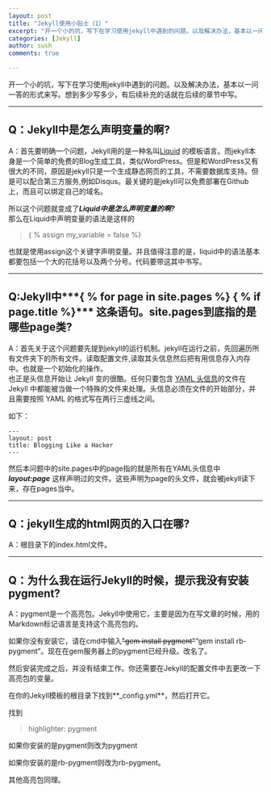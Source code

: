 ```yaml
---
layout: post
title: "Jekyll使用小贴士（1）"
excerpt: "开一个小的坑，写下在学习使用jekyll中遇到的问题。以及解决办法，基本以一问一答的形式来写。"
categories: [Jekyll]
author: sush
comments: true

---
```


开一个小的坑，写下在学习使用jekyll中遇到的问题。以及解决办法，基本以一问一答的形式来写。想到多少写多少，有后续补充的话就在后续的章节中写。  

***

## Q：Jekyll中是怎么声明变量的啊?  

A：首先要明确一个问题，Jekyll用的是一种名叫[Liquid](https://liquid.bootcss.com/) 的模板语言。而jekyll本身是一个简单的免费的Blog生成工具，类似WordPress。但是和WordPress又有很大的不同，原因是jekyll只是一个生成静态网页的工具，不需要数据库支持。但是可以配合第三方服务,例如Disqus。最关键的是jekyll可以免费部署在Github上，而且可以绑定自己的域名。  

所以这个问题就变成了***Liquid中是怎么声明变量的啊?***  
那么在Liquid中声明变量的语法是这样的  

> {  % assign my_variable = false %}

也就是使用assign这个关键字声明变量。并且值得注意的是，liquid中的语法基本都要包括一个大的花括号以及两个分号。代码要带这其中书写。

***

## Q:Jekyll中***{  % for page in site.pages %} {  % if page.title %}*** 这条语句。site.pages到底指的是哪些page类?

A：首先关于这个问题要先提到jekyll的运行机制。jekyll在运行之前，先回遍历所有文件夹下的所有文件。读取配置文件,读取其头信息然后把有用信息存入内存中。也就是一个初始化的操作。  
也正是头信息开始让 Jekyll 变的很酷。任何只要包含 [YAML 头信息](http://jekyllcn.com/docs/frontmatter/)的文件在 Jekyll 中都能被当做一个特殊的文件来处理。头信息必须在文件的开始部分，并且需要按照 YAML 的格式写在两行三虚线之间。  

如下：

    ---
    layout: post
    title: Blogging Like a Hacker
    ---

然后本问题中的site.pages中的page指的就是所有在YAML头信息中  ***layout:page***  这样声明过的文件。这些声明为page的头文件，就会被jekyll读下来，存在pages当中。

***

## Q：jekyll生成的html网页的入口在哪?  

A：根目录下的index.html文件。  

***

## Q：为什么我在运行Jekyll的时候，提示我没有安装pygment?  

A：pygment是一个高亮包。Jekyll中使用它，主要是因为在写文章的时候，用的Markdown标记语言是支持这个高亮包的。  

如果你没有安装它，请在cmd中输入~~"gem install pygment"~~“gem install rb-pygment”。现在在gem服务器上的pygment已经升级。改名了。  

然后安装完成之后，并没有结束工作。你还需要在Jekyll的配置文件中去更改一下高亮包的变量。  

在你的Jekyll模板的根目录下找到**_config.yml**，然后打开它。  

找到  

>highlighter:      pygment

如果你安装的是pygment则改为pygment  

如果你安装的是rb-pygment则改为rb-pygment。  

其他高亮包同理。
